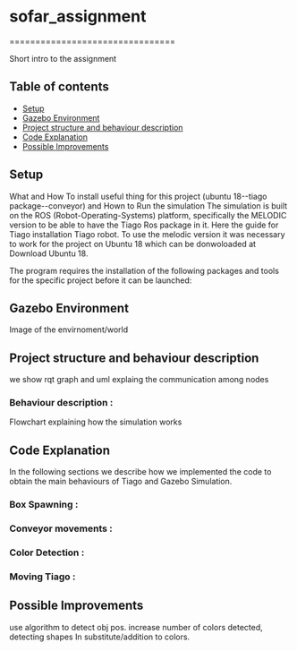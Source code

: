 # sofar_assignment
================================

Short intro to the assignment



Table of contents
----------------------

* [Setup](#setup)
* [Gazebo Environment](#gazebo-environment)
* [Project structure and behaviour description](#project-structure-and-behaviour-description)
* [Code Explanation](#code-explanation)
* [Possible Improvements](#possible-improvements)

## Setup

What and How To install useful thing for this project (ubuntu 18--tiago package--conveyor) and Hown to Run the simulation 
The simulation is built on the ROS (Robot-Operating-Systems) platform, specifically the MELODIC version to be able to have the Tiago Ros package in it. Here the guide for Tiago installation Tiago robot. To use the melodic version it was necessary to work for the project on Ubuntu 18 which can be donwoloaded at Download Ubuntu 18.

The program requires the installation of the following packages and tools for the specific project before it can be launched:



## Gazebo Environment

Image of the envirnoment/world
	
## Project structure and behaviour description

we show rqt graph and uml explaing the communication among nodes


 ### Behaviour description  : ### 

Flowchart explaining how the simulation works

	
	
 ## Code Explanation
 
In the following sections we describe how we implemented the code to obtain the main behaviours of Tiago and Gazebo Simulation.
 ### Box Spawning  : ### 
 
 ### Conveyor movements  : ### 
 
 ### Color Detection  : ### 
 
 ### Moving Tiago : ### 
 

## Possible Improvements
 
use algorithm to detect obj pos. increase number of colors detected, detecting shapes In substitute/addition to colors. 

 
 
 
 
 

